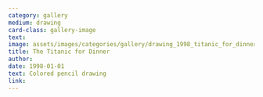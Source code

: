 ```yaml
---
category: gallery
medium: drawing
card-class: gallery-image
text:
image: assets/images/categories/gallery/drawing_1998_titanic_for_dinner.jpg
title: The Titanic for Dinner
author:
date: 1998-01-01
text: Colored pencil drawing
link:
---
```

